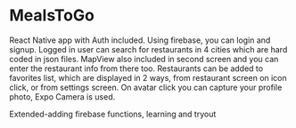 # MealsToGo

React Native app with Auth included. Using firebase, you can login and signup. Logged in user can search for restaurants in 4 cities which are hard coded in json files. MapView also included in second screen and you can enter the restaurant info from there too. Restaurants can be added to favorites list, which are displayed in 2 ways, from restaurant screen on icon click, or from settings screen. On avatar click you can capture your profile photo, Expo Camera is used.

Extended-adding firebase functions, learning and tryout